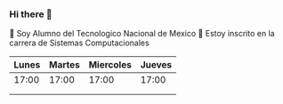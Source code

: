 ### Hi there 👋


🔭 Soy Alumno del Tecnologico Nacional de Mexico
🌱 Estoy inscrito en la carrera de Sistemas Computacionales

| Lunes | Martes | Miercoles | Jueves | 
|-------|--------|-----------|--------|
| 17:00 | 17:00  | 17:00     | 17:00  | 
|       |        |           |        | 
|       |        |           |        | 
